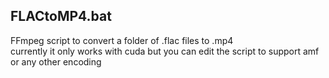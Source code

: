 ## FLACtoMP4.bat
FFmpeg script to convert a folder of .flac files to .mp4 \
currently it only works with cuda but you can edit the script to support amf or any other encoding
